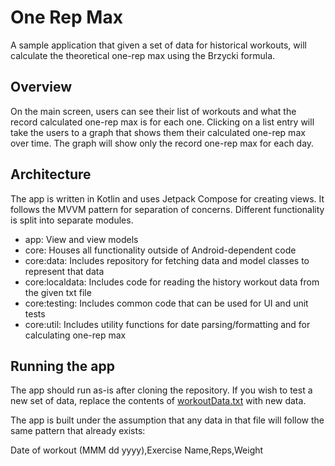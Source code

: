 # One Rep Max

A sample application that given a set of data for historical workouts, will calculate the theoretical one-rep max using the Brzycki formula.

## Overview
On the main screen, users can see their list of workouts and what the record calculated one-rep max is for each one.
Clicking on a list entry will take the users to a graph that shows them their calculated one-rep max over time. The graph will show only the record one-rep max for each day.

## Architecture
The app is written in Kotlin and uses Jetpack Compose for creating views. It follows the MVVM pattern for separation of concerns.
Different functionality is split into separate modules.
- app: View and view models
- core: Houses all functionality outside of Android-dependent code
- core:data: Includes repository for fetching data and model classes to represent that data
- core:localdata: Includes code for reading the history workout data from the given txt file
- core:testing: Includes common code that can be used for UI and unit tests
- core:util: Includes utility functions for date parsing/formatting and for calculating one-rep max

## Running the app
The app should run as-is after cloning the repository. If you wish to test a new set of data, replace the contents of [workoutData.txt](/core/localdata/src/main/assets/workoutData.txt) with new data.

The app is built under the assumption that any data in that file will follow the same pattern that already exists:

Date of workout (MMM dd yyyy),Exercise Name,Reps,Weight

